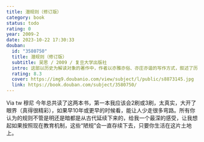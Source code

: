 ```yaml
---
title: 潜规则（修订版）
category: book
status: todo
rating: 0
year: 2009-2
date: 2023-10-22 17:30:33
douban:
  id: "3580750"
  title: 潜规则（修订版）
  subtitle: 吴思 / 2009 / 复旦大学出版社
  intro: 这部以历史为解读对象的著作中，作者以亦雅亦俗、亦庄亦谐的写作方式，叙述了历史上值得人们思考的大大小小的无数案例，在生动、有趣地讲述官场故事的同时，作者透过历史表象，揭示出隐藏在正式规则之下、实际上支配着社会运行的不成文的规矩，并将其名之日“潜规则”，进而指出潜规则的产生在于现实的利害计算与趋利避害。书中对于潜规则的定义、特征，潜规则阴影下皇帝、官员、百姓的不同处境与抉择，潜规则盛行的社会土壤，以及潜规则何时会萎缩，均有论述。潜规则现象产生、盛行于我国的封建社会，但它一时还难以消失，只有加强社会主义民主，健全社会主义法制，才能最后根除潜规则。
  rating: 8.3
  cover: https://img9.doubanio.com/view/subject/l/public/s8873145.jpg
  link: https://book.douban.com/subject/3580750/
---
```


 Via tw 穆尼 今年总共读了这两本书，第一本我应该会2刷或3刷，太真实，大开了眼界（真得很精彩），如果早10年或更早的时候看，能让人少走很多弯路。所有你认为的规则不管是明还是暗都是从古代延续下来的，给我一个最深的感受，让我想起如果按照现在教育机制，这些“陋规”会一直存续下去，只要你生活在这片土地上。